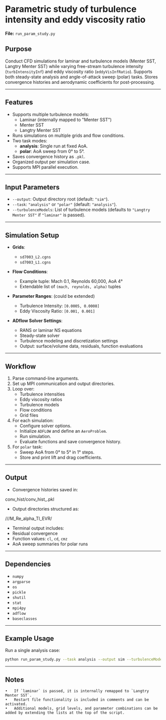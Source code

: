 # Parametric study of turbulence intensity and eddy viscosity ratio

**File:** `run_param_study.py`

## Purpose

Conduct CFD simulations for laminar and turbulence models (Menter SST, Langtry Menter SST) while varying free-stream turbulence intensity (`turbIntensityInf`) and eddy viscosity ratio (`eddyVisInfRatio`). Supports both steady-state analysis and angle-of-attack sweep (polar) tasks. Stores convergence histories and aerodynamic coefficients for post-processing.

---

## Features

- Supports multiple turbulence models:
  - Laminar (internally mapped to "Menter SST")
  - Menter SST
  - Langtry Menter SST
- Runs simulations on multiple grids and flow conditions.
- Two task modes:
  - **analysis**: Single run at fixed AoA.
  - **polar**: AoA sweep from 0° to 5°.
- Saves convergence history as `.pkl`.
- Organized output per simulation case.
- Supports MPI parallel execution.

---

## Input Parameters

- `--output`: Output directory root (default: `"sim"`).
- `--task`: `"analysis"` or `"polar"` (default: `"analysis"`).
- `--turbulenceModels`: List of turbulence models (defaults to `"Langtry Menter SST"` if `"laminar"` is passed).

---

## Simulation Setup

- **Grids**:
  - `sd7003_L2.cgns`
  - `sd7003_L1.cgns`

- **Flow Conditions**:
  - Example tuple: Mach 0.1, Reynolds 60,000, AoA 4°
  - Extendable list of `(mach, reynolds, alpha)` tuples

- **Parameter Ranges**: (could be extended)
  - Turbulence Intensity: `[0.0005, 0.0008]` 
  - Eddy Viscosity Ratio: `[0.001, 0.001]` 

- **ADflow Solver Settings**:
  - RANS or laminar NS equations
  - Steady-state solver
  - Turbulence modeling and discretization settings
  - Output: surface/volume data, residuals, function evaluations

---

## Workflow

1. Parse command-line arguments.
2. Set up MPI communication and output directories.
3. Loop over:
   - Turbulence intensities
   - Eddy viscosity ratios
   - Turbulence models
   - Flow conditions
   - Grid files
4. For each simulation:
   - Configure solver options.
   - Initialize `ADFLOW` and define an `AeroProblem`.
   - Run simulation.
   - Evaluate functions and save convergence history.
5. For `polar` task:
   - Sweep AoA from 0° to 5° in 1° steps.
   - Store and print lift and drag coefficients.

---

## Output

- Convergence histories saved in:

conv_hist/conv_hist_.pkl

- Output directories structured as:

///M_Re_alpha_TI_EVR/

- Terminal output includes:
- Residual convergence
- Function values: `cl`, `cd`, `cmz`
- AoA sweep summaries for polar runs

---

## Dependencies

- `numpy`
- `argparse`
- `os`
- `pickle`
- `shutil`
- `stat`
- `mpi4py`
- `adflow`
- `baseclasses`

---

## Example Usage

Run a single analysis case:
```bash
python run_param_study.py --task analysis --output sim --turbulenceModels `Langtry Menter SST`
```


---

## Notes
	•	If `laminar` is passed, it is internally remapped to `Langtry Menter SST`.
	•	Restart file functionality is included in comments and can be activated.
	•	Additional models, grid levels, and parameter combinations can be added by extending the lists at the top of the script.
